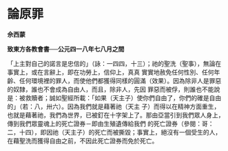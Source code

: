 # 論原罪


**佘西蒙**

**致東方各教會書──公元四一八年七八月之間**





「上主對自己的諾言是忠信的」（詠：一四四，十三）；祂的聖洗（聖事），無論在事實上，或在言辭上，即在功勞上，信仰上，真真
實實地赦免任何性別、任何年齡、任何環境裡的罪人，而使他們都獲得同樣的圓滿（效果）。因為除非人是罪惡的奴隸，誰也不會成為自由人，而且，除非人，先因
罪惡而被俘，則誰也不能說是：被救贖者；誠如聖經所載：「如果（天主子）使你們自由了，你們的確是自由的」（若：八，卅六）。因為我們就是藉著祂（天主
子）而得以在精神方面重生，也就是藉著祂，我們為世界，已被釘在十字架上了。那由亞當引到我們眾人身上，傳到我們眾靈魂上的死亡證券－即由生殖遺傳給我們
的死亡證券（參閱：哥：二，十四），即因祂（天主子）的死亡而被撕毀；事實上，絕沒有一個受生的人，在藉聖洗而獲得自由之前，不因此死亡證券而免於死亡。

